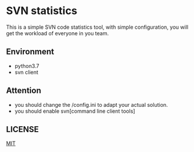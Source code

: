 # SVN statistics
This is a simple SVN code statistics tool, with simple configuration, you will get the workload of everyone in you team.

## Environment
* python3.7
* svn client

## Attention
* you should change the /config.ini to adapt your actual solution.
* you should enable svn[command line client tools]

## LICENSE
[MIT](LICENSE)